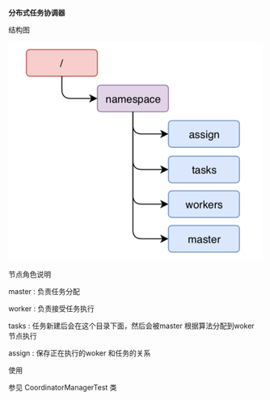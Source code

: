 **分布式任务协调器**

结构图

![img.png](img.png)

节点角色说明

master : 负责任务分配

worker : 负责接受任务执行

tasks  : 任务新建后会在这个目录下面，然后会被master 根据算法分配到woker 节点执行

assign : 保存正在执行的woker 和任务的关系


使用

参见 CoordinatorManagerTest 类